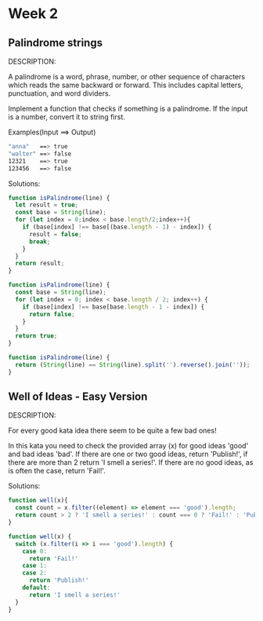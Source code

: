 # Week 2

## Palindrome strings

DESCRIPTION:

A palindrome is a word, phrase, number, or other sequence of characters which reads the same backward or forward. This includes capital letters, punctuation, and word dividers.

Implement a function that checks if something is a palindrome. If the input is a number, convert it to string first.

Examples(Input ==> Output)

``` bash
"anna"   ==> true
"walter" ==> false
12321    ==> true
123456   ==> false
```

Solutions:

``` javascript
function isPalindrome(line) {
  let result = true;
  const base = String(line);
  for (let index = 0;index < base.length/2;index++){
    if (base[index] !== base[(base.length - 1) - index]) {
      result = false;
      break;
    }
  }
  return result;
}
```

``` javascript
function isPalindrome(line) {
  const base = String(line);
  for (let index = 0; index < base.length / 2; index++) {
    if (base[index] !== base[base.length - 1 - index]) {
      return false;
    }
  }
  return true;
}
```

``` javascript
function isPalindrome(line) {
  return (String(line) == String(line).split('').reverse().join('')); 
}
```

## Well of Ideas - Easy Version

DESCRIPTION:

For every good kata idea there seem to be quite a few bad ones!

In this kata you need to check the provided array (x) for good ideas 'good' and bad ideas 'bad'. If there are one or two good ideas, return 'Publish!', if there are more than 2 return 'I smell a series!'. If there are no good ideas, as is often the case, return 'Fail!'.

Solutions:

``` javascript
function well(x){
  const count = x.filter((element) => element === 'good').length;
  return count > 2 ? 'I smell a series!' : count === 0 ? 'Fail!' : 'Publish!';
}
```


``` javascript
function well(x) {
  switch (x.filter(i => i === 'good').length) {
    case 0:
      return 'Fail!'
    case 1:
    case 2:
      return 'Publish!'
    default:
      return 'I smell a series!'
  }
}
```